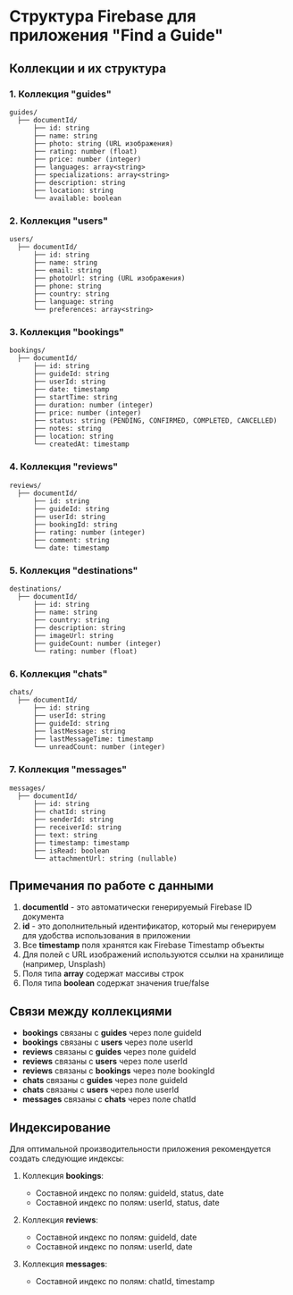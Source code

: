 # Структура Firebase для приложения "Find a Guide"

## Коллекции и их структура

### 1. Коллекция "guides"
```
guides/
  ├── documentId/
      ├── id: string
      ├── name: string
      ├── photo: string (URL изображения)
      ├── rating: number (float)
      ├── price: number (integer)
      ├── languages: array<string>
      ├── specializations: array<string>
      ├── description: string
      ├── location: string
      └── available: boolean
```

### 2. Коллекция "users"
```
users/
  ├── documentId/
      ├── id: string
      ├── name: string
      ├── email: string
      ├── photoUrl: string (URL изображения)
      ├── phone: string
      ├── country: string
      ├── language: string
      └── preferences: array<string>
```

### 3. Коллекция "bookings"
```
bookings/
  ├── documentId/
      ├── id: string
      ├── guideId: string
      ├── userId: string
      ├── date: timestamp
      ├── startTime: string
      ├── duration: number (integer)
      ├── price: number (integer)
      ├── status: string (PENDING, CONFIRMED, COMPLETED, CANCELLED)
      ├── notes: string
      ├── location: string
      └── createdAt: timestamp
```

### 4. Коллекция "reviews"
```
reviews/
  ├── documentId/
      ├── id: string
      ├── guideId: string
      ├── userId: string
      ├── bookingId: string
      ├── rating: number (integer)
      ├── comment: string
      └── date: timestamp
```

### 5. Коллекция "destinations"
```
destinations/
  ├── documentId/
      ├── id: string
      ├── name: string
      ├── country: string
      ├── description: string
      ├── imageUrl: string
      ├── guideCount: number (integer)
      └── rating: number (float)
```

### 6. Коллекция "chats"
```
chats/
  ├── documentId/
      ├── id: string
      ├── userId: string
      ├── guideId: string
      ├── lastMessage: string
      ├── lastMessageTime: timestamp
      └── unreadCount: number (integer)
```

### 7. Коллекция "messages"
```
messages/
  ├── documentId/
      ├── id: string
      ├── chatId: string
      ├── senderId: string
      ├── receiverId: string
      ├── text: string
      ├── timestamp: timestamp
      ├── isRead: boolean
      └── attachmentUrl: string (nullable)
```

## Примечания по работе с данными

1. **documentId** - это автоматически генерируемый Firebase ID документа
2. **id** - это дополнительный идентификатор, который мы генерируем для удобства использования в приложении
3. Все **timestamp** поля хранятся как Firebase Timestamp объекты
4. Для полей с URL изображений используются ссылки на хранилище (например, Unsplash)
5. Поля типа **array** содержат массивы строк
6. Поля типа **boolean** содержат значения true/false

## Связи между коллекциями

- **bookings** связаны с **guides** через поле guideId
- **bookings** связаны с **users** через поле userId
- **reviews** связаны с **guides** через поле guideId
- **reviews** связаны с **users** через поле userId
- **reviews** связаны с **bookings** через поле bookingId
- **chats** связаны с **guides** через поле guideId
- **chats** связаны с **users** через поле userId
- **messages** связаны с **chats** через поле chatId

## Индексирование

Для оптимальной производительности приложения рекомендуется создать следующие индексы:

1. Коллекция **bookings**:
   - Составной индекс по полям: guideId, status, date
   - Составной индекс по полям: userId, status, date

2. Коллекция **reviews**:
   - Составной индекс по полям: guideId, date
   - Составной индекс по полям: userId, date

3. Коллекция **messages**:
   - Составной индекс по полям: chatId, timestamp
